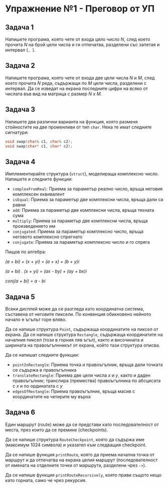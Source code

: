 # Упражнение №1 - Преговор от УП


## Задача 1

Напишете програма, която чете от входа цяло число *N*, след което прочита *N* на брой цели числа и ги отпечатва, разделени със запетая и интервал (`, `).

## Задача 2

Напишете програма, която чете от входа две цели числа *N* и *M*, след което прочита *N* реда, съдържащи по *M* цели числа, разделени с интервал. Да се изведат на екрана последните цифри на всяко от числата във вид на матрица с размер *N x M*.

## Задача 3

Напишете два различни варианта на функция, която разменя стойностите на две променливи от тип `char`. Нека те имат следните сигнатури:

```cpp
void swap(char& c1, char& c2);
void swap(char* c1, char* c2);
```

## Задача 4

Имплементирайте структура (`struct`), моделираща комплексно число. Напишете и следните функции:

* `complexFromReal`: Приема за параметър реално число, връща неговия комплексен еквивалент
* `isEqual`: Приема за параметър две комплексни числа, връща дали са равни
* `add`: Приема за параметър две комплексни числа, връща тяхната сума
* `multiply`: Приема за параметър две комплексни числа, връща произведението им
* `conjugated`: Приема за параметър комплексно число, връща неговото комплексно спрегнато
* `conjugate`: Приема за параметър комплексно число и го спряга

Пищов по алгебра:

*(a + bi) + (x + yi) = (a + x) + (b + y)i*

*(a + bi) . (x + yi) = (ax - by) + (ay + bx)i*

*conj(a + bi) = a - bi*

## Задача 5

Всеки дисплей може да се разгледа като координатна система, съставена от неговите пиксели. По конвенция обикновено нейното начало е ъгълът горе вляво.

Да се напише структура `Point`, съдържаща координатите на пиксел от екрана. Да се напише структура `Rectangle`, съдържаща координатите на началния пиксел (този в горния ляв ъгъл), както и височината и ширината на правоъгълнникът от екрана, който тази структура описва.

Да се напишат следните функции:

* `pointInRectangle`: Приема точка и правоъгълник, връща дали точката се съдържа в правоъгълника
* `translateRectangle`: Приема две цели числа *x* и *y*, както и даден правоъгълник; транслира (премества) правоъгълника по абсцисата с *x* и по ординатата с *y*
* `edgesOfRectangle`: Приема правоъгълник, връща масив с координатите на четирите му върха

## Задача 6

Един маршрут (route) може да се представи като последователност от места, през които да се премине (checkpoints).

Да се напише структура `RouteCheckpoint`, която да съдържа име (максимум 1024 символа) и указател към следващия checkpoint.

Да се напише функция `printRoute`, която да приема начална точка от маршрут и да отпечатва на екрана целия маршрут (последователност от имената на отделните точки от маршрута, разделени чрез `->`).

Да се напише функция `printRouteRecursively`, която прави същото нещо като горната, само че чрез рекурсия.